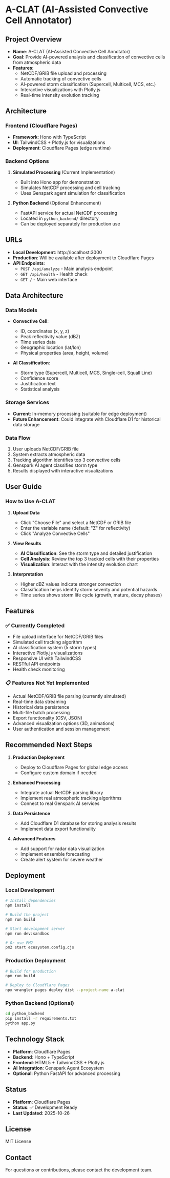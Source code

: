 # A-CLAT (AI-Assisted Convective Cell Annotator)

## Project Overview
- **Name**: A-CLAT (AI-Assisted Convective Cell Annotator)
- **Goal**: Provide AI-powered analysis and classification of convective cells from atmospheric data
- **Features**: 
  - NetCDF/GRIB file upload and processing
  - Automatic tracking of convective cells
  - AI-powered storm classification (Supercell, Multicell, MCS, etc.)
  - Interactive visualizations with Plotly.js
  - Real-time intensity evolution tracking

## Architecture

### Frontend (Cloudflare Pages)
- **Framework**: Hono with TypeScript
- **UI**: TailwindCSS + Plotly.js for visualizations
- **Deployment**: Cloudflare Pages (edge runtime)

### Backend Options
1. **Simulated Processing** (Current Implementation)
   - Built into Hono app for demonstration
   - Simulates NetCDF processing and cell tracking
   - Uses Genspark agent simulation for classification

2. **Python Backend** (Optional Enhancement)
   - FastAPI service for actual NetCDF processing
   - Located in `python_backend/` directory
   - Can be deployed separately for production use

## URLs
- **Local Development**: http://localhost:3000
- **Production**: Will be available after deployment to Cloudflare Pages
- **API Endpoints**:
  - `POST /api/analyze` - Main analysis endpoint
  - `GET /api/health` - Health check
  - `GET /` - Main web interface

## Data Architecture

### Data Models
- **Convective Cell**: 
  - ID, coordinates (x, y, z)
  - Peak reflectivity value (dBZ)
  - Time series data
  - Geographic location (lat/lon)
  - Physical properties (area, height, volume)

- **AI Classification**:
  - Storm type (Supercell, Multicell, MCS, Single-cell, Squall Line)
  - Confidence score
  - Justification text
  - Statistical analysis

### Storage Services
- **Current**: In-memory processing (suitable for edge deployment)
- **Future Enhancement**: Could integrate with Cloudflare D1 for historical data storage

### Data Flow
1. User uploads NetCDF/GRIB file
2. System extracts atmospheric data
3. Tracking algorithm identifies top 3 convective cells
4. Genspark AI agent classifies storm type
5. Results displayed with interactive visualizations

## User Guide

### How to Use A-CLAT

1. **Upload Data**
   - Click "Choose File" and select a NetCDF or GRIB file
   - Enter the variable name (default: "Z" for reflectivity)
   - Click "Analyze Convective Cells"

2. **View Results**
   - **AI Classification**: See the storm type and detailed justification
   - **Cell Analysis**: Review the top 3 tracked cells with their properties
   - **Visualization**: Interact with the intensity evolution chart

3. **Interpretation**
   - Higher dBZ values indicate stronger convection
   - Classification helps identify storm severity and potential hazards
   - Time series shows storm life cycle (growth, mature, decay phases)

## Features

### ✅ Currently Completed
- File upload interface for NetCDF/GRIB files
- Simulated cell tracking algorithm
- AI classification system (5 storm types)
- Interactive Plotly.js visualizations
- Responsive UI with TailwindCSS
- RESTful API endpoints
- Health check monitoring

### 📋 Features Not Yet Implemented
- Actual NetCDF/GRIB file parsing (currently simulated)
- Real-time data streaming
- Historical data persistence
- Multi-file batch processing
- Export functionality (CSV, JSON)
- Advanced visualization options (3D, animations)
- User authentication and session management

## Recommended Next Steps

1. **Production Deployment**
   - Deploy to Cloudflare Pages for global edge access
   - Configure custom domain if needed

2. **Enhanced Processing**
   - Integrate actual NetCDF parsing library
   - Implement real atmospheric tracking algorithms
   - Connect to real Genspark AI services

3. **Data Persistence**
   - Add Cloudflare D1 database for storing analysis results
   - Implement data export functionality

4. **Advanced Features**
   - Add support for radar data visualization
   - Implement ensemble forecasting
   - Create alert system for severe weather

## Deployment

### Local Development
```bash
# Install dependencies
npm install

# Build the project
npm run build

# Start development server
npm run dev:sandbox

# Or use PM2
pm2 start ecosystem.config.cjs
```

### Production Deployment
```bash
# Build for production
npm run build

# Deploy to Cloudflare Pages
npx wrangler pages deploy dist --project-name a-clat
```

### Python Backend (Optional)
```bash
cd python_backend
pip install -r requirements.txt
python app.py
```

## Technology Stack
- **Platform**: Cloudflare Pages
- **Backend**: Hono + TypeScript
- **Frontend**: HTML5 + TailwindCSS + Plotly.js
- **AI Integration**: Genspark Agent Ecosystem
- **Optional**: Python FastAPI for advanced processing

## Status
- **Platform**: Cloudflare Pages
- **Status**: ✅ Development Ready
- **Last Updated**: 2025-10-26

## License
MIT License

## Contact
For questions or contributions, please contact the development team.